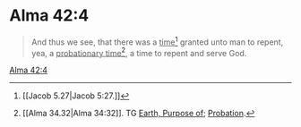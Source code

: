 # Alma 42:4

> And thus we see, that there was a <u>time</u>[^a] granted unto man to repent, yea, a <u>probationary time</u>[^b], a time to repent and serve God.

[Alma 42:4](https://www.churchofjesuschrist.org/study/scriptures/bofm/alma/42?lang=eng&id=p4#p4)


[^a]: [[Jacob 5.27|Jacob 5:27.]]
[^b]: [[Alma 34.32|Alma 34:32]]. TG [Earth, Purpose of](https://www.churchofjesuschrist.org/study/scriptures/tg/earth-purpose-of?lang=eng); [Probation](https://www.churchofjesuschrist.org/study/scriptures/tg/probation?lang=eng).
